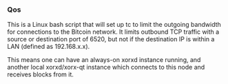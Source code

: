 ### Qos ###

This is a Linux bash script that will set up tc to limit the outgoing bandwidth for connections to the Bitcoin network. It limits outbound TCP traffic with a source or destination port of 6520, but not if the destination IP is within a LAN (defined as 192.168.x.x).

This means one can have an always-on xorxd instance running, and another local xorxd/xorx-qt instance which connects to this node and receives blocks from it.
